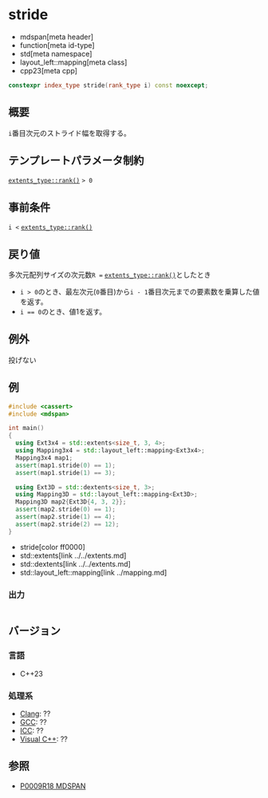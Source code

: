 # stride
* mdspan[meta header]
* function[meta id-type]
* std[meta namespace]
* layout_left::mapping[meta class]
* cpp23[meta cpp]

```cpp
constexpr index_type stride(rank_type i) const noexcept;
```

## 概要
`i`番目次元のストライド幅を取得する。


## テンプレートパラメータ制約
[`extents_type::rank()`](../../extents/rank.md) `> 0`


## 事前条件
`i <` [`extents_type::rank()`](../../extents/rank.md)


## 戻り値
多次元配列サイズの次元数`R =` [`extents_type::rank()`](../../extents/rank.md)としたとき

- `i > 0`のとき、最左次元(`0`番目)から`i - 1`番目次元までの要素数を乗算した値を返す。
- `i == 0`のとき、値1を返す。


## 例外
投げない


## 例
```cpp example
#include <cassert>
#include <mdspan>

int main()
{
  using Ext3x4 = std::extents<size_t, 3, 4>;
  using Mapping3x4 = std::layout_left::mapping<Ext3x4>;
  Mapping3x4 map1;
  assert(map1.stride(0) == 1);
  assert(map1.stride(1) == 3);

  using Ext3D = std::dextents<size_t, 3>;
  using Mapping3D = std::layout_left::mapping<Ext3D>;
  Mapping3D map2{Ext3D{4, 3, 2}};
  assert(map2.stride(0) == 1);
  assert(map2.stride(1) == 4);
  assert(map2.stride(2) == 12);
}
```
* stride[color ff0000]
* std::extents[link ../../extents.md]
* std::dextents[link ../../extents.md]
* std::layout_left::mapping[link ../mapping.md]

### 出力
```
```


## バージョン
### 言語
- C++23

### 処理系
- [Clang](/implementation.md#clang): ??
- [GCC](/implementation.md#gcc): ??
- [ICC](/implementation.md#icc): ??
- [Visual C++](/implementation.md#visual_cpp): ??


## 参照
- [P0009R18 MDSPAN](https://www.open-std.org/jtc1/sc22/wg21/docs/papers/2022/p0009r18.html)
